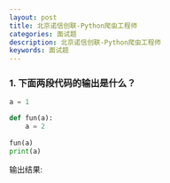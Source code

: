 ```yaml
---
layout: post
title: 北京诺信创联-Python爬虫工程师
categories: 面试题
description: 北京诺信创联-Python爬虫工程师
keywords: 面试题
---
```


### 1. 下面两段代码的输出是什么？
```python
a = 1

def fun(a):
    a = 2
	
fun(a)
print(a)
```
输出结果:

    